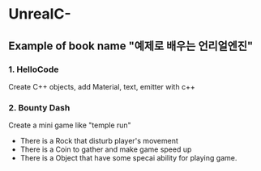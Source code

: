 # UnrealC-

## Example of book name "예제로 배우는 언리얼엔진" 

### 1. HelloCode 

Create C++ objects, add Material, text, emitter with c++ 

### 2. Bounty Dash 

Create a mini game like "temple run" 
* There is a Rock that disturb player's movement
* There is a Coin to gather and make game speed up
* There is a Object that have some specai ability for playing game.
